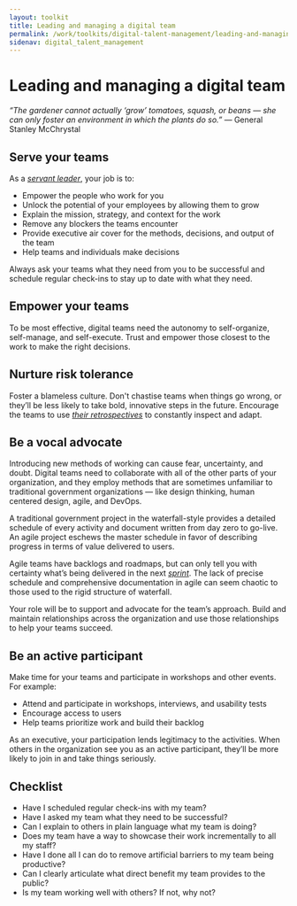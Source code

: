 ```yaml
---
layout: toolkit
title: Leading and managing a digital team
permalink: /work/toolkits/digital-talent-management/leading-and-managing-a-digital-team/
sidenav: digital_talent_management
---
```


Leading and managing a digital team
===================================

*“The gardener cannot actually ‘grow’ tomatoes, squash, or beans — she
can only foster an environment in which the plants do so.” —* General
Stanley McChrystal

Serve your teams
----------------

As a [*servant
leader*](https://www.shrm.org/resourcesandtools/hr-topics/organizational-and-employee-development/pages/the-art-of-servant-leadership.aspx),
your job is to:

-   Empower the people who work for you
-   Unlock the potential of your employees by allowing them to grow
-   Explain the mission, strategy, and context for the work
-   Remove any blockers the teams encounter
-   Provide executive air cover for the methods, decisions, and output of the team
-   Help teams and individuals make decisions

Always ask your teams what they need from you to be successful and
schedule regular check-ins to stay up to date with what they need.

Empower your teams
------------------

To be most effective, digital teams need the autonomy to self-organize,
self-manage, and self-execute. Trust and empower those closest to the
work to make the right decisions.

Nurture risk tolerance
----------------------

Foster a blameless culture. Don't chastise teams when things go wrong,
or they’ll be less likely to take bold, innovative steps in the future.
Encourage the teams to use [*their
retrospectives*](https://www.scrum.org/resources/what-is-a-sprint-retrospective)
to constantly inspect and adapt.

Be a vocal advocate
-------------------

Introducing new methods of working can cause fear, uncertainty, and
doubt. Digital teams need to collaborate with all of the other parts of
your organization, and they employ methods that are sometimes unfamiliar
to traditional government organizations — like design thinking, human
centered design, agile, and DevOps.

A traditional government project in the waterfall-style provides a
detailed schedule of every activity and document written from day zero
to go-live. An agile project eschews the master schedule in favor of
describing progress in terms of value delivered to users.

Agile teams have backlogs and roadmaps, but can only tell you with
certainty what’s being delivered in the next
[*sprint*](https://en.wikipedia.org/wiki/Scrum_Sprint). The lack of
precise schedule and comprehensive documentation in agile can seem
chaotic to those used to the rigid structure of waterfall.

Your role will be to support and advocate for the team’s approach. Build
and maintain relationships across the organization and use those
relationships to help your teams succeed.

Be an active participant
------------------------

Make time for your teams and participate in workshops and other events.
For example:

-   Attend and participate in workshops, interviews, and usability tests
-   Encourage access to users
-   Help teams prioritize work and build their backlog

As an executive, your participation lends legitimacy to the activities.
When others in the organization see you as an active participant,
they’ll be more likely to join in and take things seriously.

Checklist
---------

-   Have I scheduled regular check-ins with my team?
-   Have I asked my team what they need to be successful?
-   Can I explain to others in plain language what my team is doing?
-   Does my team have a way to showcase their work incrementally to all my staff?
-   Have I done all I can do to remove artificial barriers to my team being productive?
-   Can I clearly articulate what direct benefit my team provides to the public?
-   Is my team working well with others? If not, why not?
